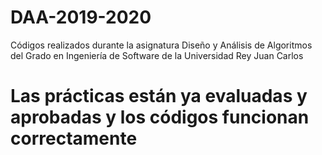 # DAA-2019-2020
Códigos realizados durante la asignatura Diseño y Análisis de Algoritmos del Grado en Ingeniería de Software de la Universidad Rey Juan Carlos

# Las prácticas están ya evaluadas y aprobadas y los códigos funcionan correctamente
